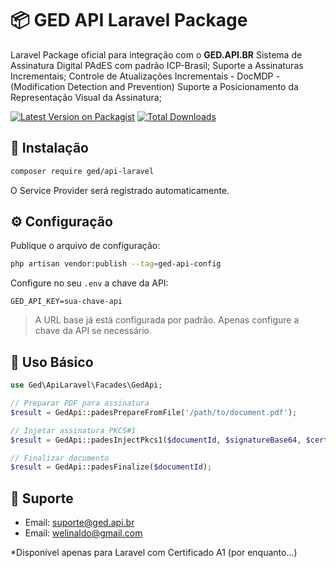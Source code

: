 # 📦 GED API Laravel Package

Laravel Package oficial para integração com o **GED.API.BR**
Sistema de Assinatura Digital PAdES com padrão ICP-Brasil;
Suporte a Assinaturas Incrementais;
Controle de Atualizações Incrementais - DocMDP - (Modification Detection and Prevention)
Suporte a Posicionamento da Representação Visual da Assinatura;

[![Latest Version on Packagist](https://img.shields.io/packagist/v/ged/api-laravel.svg)](https://packagist.org/packages/ged/api-laravel)
[![Total Downloads](https://img.shields.io/packagist/dt/ged/api-laravel.svg)](https://packagist.org/packages/ged/api-laravel)

## 🚀 Instalação

```bash
composer require ged/api-laravel
```

O Service Provider será registrado automaticamente.

## ⚙️ Configuração

Publique o arquivo de configuração:

```bash
php artisan vendor:publish --tag=ged-api-config
```

Configure no seu `.env` a chave da API:

```env
GED_API_KEY=sua-chave-api
```

> A URL base já está configurada por padrão. Apenas configure a chave da API se necessário.

## 📖 Uso Básico

```php
use Ged\ApiLaravel\Facades\GedApi;

// Preparar PDF para assinatura
$result = GedApi::padesPrepareFromFile('/path/to/document.pdf');

// Injetar assinatura PKCS#1
$result = GedApi::padesInjectPkcs1($documentId, $signatureBase64, $certificateBase64);

// Finalizar documento
$result = GedApi::padesFinalize($documentId);
```

## 🤝 Suporte

- Email: suporte@ged.api.br
- Email: welinaldo@gmail.com

*Disponível apenas para Laravel com Certificado A1 (por enquanto...)

